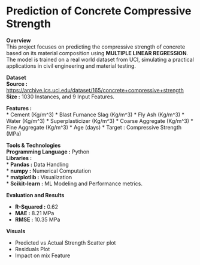 # Prediction of Concrete Compressive Strength

**Overview**  
This project focuses on predicting the compressive strength of concrete based on its material composition using **MULTIPLE LINEAR REGRESSION**. The model is trained on a real world dataset from UCI, simulating a practical applications in civil engineering and material testing.

**Dataset**  
**Source :** https://archive.ics.uci.edu/dataset/165/concrete+compressive+strength  
**Size :** 1030 Instances, and 9 Input Features.  

**Features :**  
    * Cement (Kg/m^3)
    * Blast Furnance Slag (Kg/m^3)
    * Fly Ash (Kg/m^3)
    * Water (Kg/m^3)
    * Superplasticizer (Kg/m^3)
    * Coarse Aggregate (Kg/m^3)
    * Fine Aggregate (Kg/m^3)
    * Age (days)
    * Target : Compressive Strength (MPa)

**Tools & Technologies**   
**Programming Language :** Python  
**Libraries :**   
    * **Pandas :** Data Handling  
    * **numpy :** Numerical Computation  
    * **matplotlib :** Visualization  
    * **Scikit-learn :** ML Modeling and Performance metrics.  

**Evaluation and Results**  
   * **R-Squared :** 0.62  
   * **MAE :** 8.21 MPa  
   * **RMSE :** 10.35 MPa  

**Visuals**  
   * Predicted vs Actual Strength Scatter plot  
   * Residuals Plot  
   * Impact on mix Feature  


